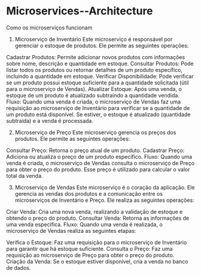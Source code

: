 # Microservices--Architecture
Como os microserviços funcionam
1. Microserviço de Inventário
Este microserviço é responsável por gerenciar o estoque de produtos. Ele permite as seguintes operações:

Cadastrar Produtos: Permite adicionar novos produtos com informações sobre nome, descrição e quantidade em estoque.
Consultar Produtos: Pode listar todos os produtos ou retornar detalhes de um produto específico, incluindo a quantidade em estoque.
Verificar Disponibilidade: Pode verificar se um produto possui estoque suficiente para a quantidade solicitada (útil para o microserviço de Vendas).
Atualizar Estoque: Após uma venda, o estoque de um produto é atualizado subtraindo a quantidade vendida.
Fluxo: Quando uma venda é criada, o microserviço de Vendas faz uma requisição ao microserviço de Inventário para verificar se a quantidade de um produto está disponível. Se estiver, o estoque é atualizado (quantidade subtraída) e a venda é processada.

2. Microserviço de Preço
Este microserviço gerencia os preços dos produtos. Ele permite as seguintes operações:

Consultar Preço: Retorna o preço atual de um produto.
Cadastrar Preço: Adiciona ou atualiza o preço de um produto específico.
Fluxo: Quando uma venda é criada, o microserviço de Vendas consulta o microserviço de Preço para obter o preço do produto. Esse preço é utilizado para calcular o valor total da venda.

3. Microserviço de Vendas
Este microserviço é o coração da aplicação. Ele gerencia as vendas dos produtos e a comunicação entre os microserviços de Inventário e Preço. Ele realiza as seguintes operações:

Criar Venda: Cria uma nova venda, realizando a validação de estoque e obtendo o preço do produto.
Consultar Venda: Retorna as informações de uma venda específica.
Fluxo: Quando uma venda é realizada, o microserviço de Vendas realiza as seguintes etapas:

Verifica o Estoque: Faz uma requisição para o microserviço de Inventário para garantir que há estoque suficiente.
Consulta o Preço: Faz uma requisição ao microserviço de Preço para obter o preço do produto.
Criação da Venda: Se o estoque estiver disponível, cria a venda no banco de dados.

